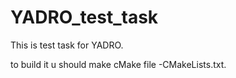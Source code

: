 # YADRO_test_task

This is test task for YADRO.

to build it u should make cMake file -CMakeLists.txt.
